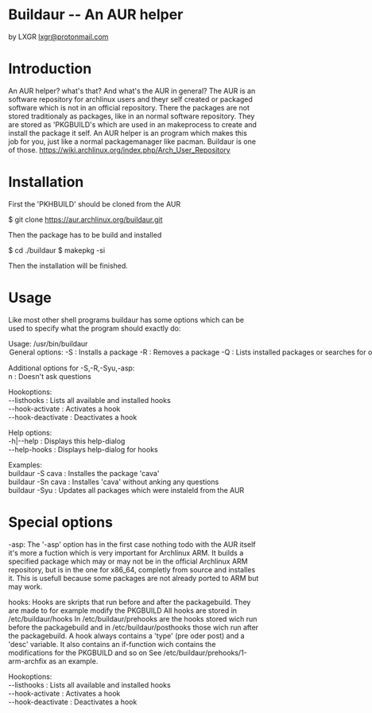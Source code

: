 # Buildaur -- An AUR helper
by LXGR <lxgr@protonmail.com>

# Introduction

An AUR helper? what's that? And what's the AUR in general?
The AUR is an software repository for archlinux users and theyr self created or packaged software which is not in an official repository. There the packages are not stored traditionaly as packages, like in an normal software repository. They are stored as 'PKGBUILD's which are used in an makeprocess to create and install the package it self.
An AUR helper is an program which makes this job for you, just like a normal packagemanager like pacman.
Buildaur is one of those.
https://wiki.archlinux.org/index.php/Arch_User_Repository

# Installation

First the 'PKHBUILD' should be cloned from the AUR

$ git clone https://aur.archlinux.org/buildaur.git

Then the package has to be build and installed

$ cd ./buildaur
$ makepkg -si

Then the installation will be finished.

# Usage

Like most other shell programs buildaur has some options which can be used to specify what the program should exactly do:

Usage: /usr/bin/buildaur <option> <string><br>
   General options:<br>
      -S                : Installs a package<br>
      -R                : Removes a package<br>
      -Q                : Lists installed packages or searches for ones in the AUR<br>
      -Qs               : Search the AUR<br>
      -Syu              : Updates all AUR packages<br>
      -asp              : Builds a package from source using asp (suefull for archlinux arm)<br>
      --clear           : Cleanes build dir<br>
      -v|--version      : Displays version of this program<br>
      -l|--license      : Displays license of this program<br>

   Additional options for -S,-R,-Syu,-asp:<br>
      n                 : Doesn't ask questions<br>

   Hookoptions:<br>
      --listhooks       : Lists all available and installed hooks<br>
      --hook-activate   : Activates a hook<br>
      --hook-deactivate : Deactivates a hook<br>

   Help options:<br>
      -h|--help         : Displays this help-dialog<br>
      --help-hooks      : Displays help-dialog for hooks<br>

Examples:<br>
    buildaur -S cava    : Installes the package 'cava'<br>
    buildaur -Sn cava   : Installes 'cava' without anking any questions<br>
    buildaur -Syu       : Updates all packages which were instaleld from the AUR<br>

# Special options

-asp:
  The '-asp' option has in the first case nothing todo with the AUR itself it's more a fuction which is very important for Archlinux ARM.
  It builds a specified package which may or may not be in the official Archlinux ARM repository, but is in the one for x86_64, completly from source and installes it. This is usefull because some packages are not already ported to ARM but may work.

hooks:
  Hooks are skripts that run before and after the packagebuild.
  They are made to for example modify the PKGBUILD
  All hooks are stored in /etc/buildaur/hooks
  In /etc/buildaur/prehooks are the hooks stored wich run before the packagebuild
  and in /etc/buildaur/posthooks those wich run after the packagebuild.
  A hook always contains a 'type' (pre oder post) and a 'desc' variable.
  It also contains an if-function wich contains the modifications for the PKGBUILD and so on
  See /etc/buildaur/prehooks/1-arm-archfix as an example.

  Hookoptions:<br>
     --listhooks       : Lists all available and installed hooks<br>
     --hook-activate   : Activates a hook<br>
     --hook-deactivate : Deactivates a hook<br>
